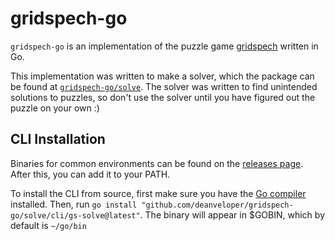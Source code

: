 # gridspech-go

`gridspech-go` is an implementation of the puzzle game [gridspech](https://krackocloud.itch.io/gridspech) written in Go.

This implementation was written to make a solver, which the package can be found at [`gridspech-go/solve`](solve). The solver was written to find unintended solutions to puzzles, so don't use the solver until you have figured out the puzzle on your own :)

## CLI Installation

Binaries for common environments can be found on the [releases page](https://github.com/deanveloper/gridspech-go/releases). After this, you can add it to your PATH.

To install the CLI from source, first make sure you have the [Go compiler](https://golang.org/dl/) installed. Then, run `go install "github.com/deanveloper/gridspech-go/solve/cli/gs-solve@latest"`. The binary will appear in $GOBIN, which by default is `~/go/bin`
